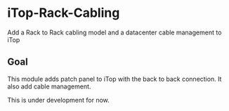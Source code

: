 # iTop-Rack-Cabling
Add  a Rack to Rack cabling model and a datacenter cable management to iTop

## Goal
This module adds patch panel to iTop with the back to back connection. It also add cable management.

This is under development for now.
